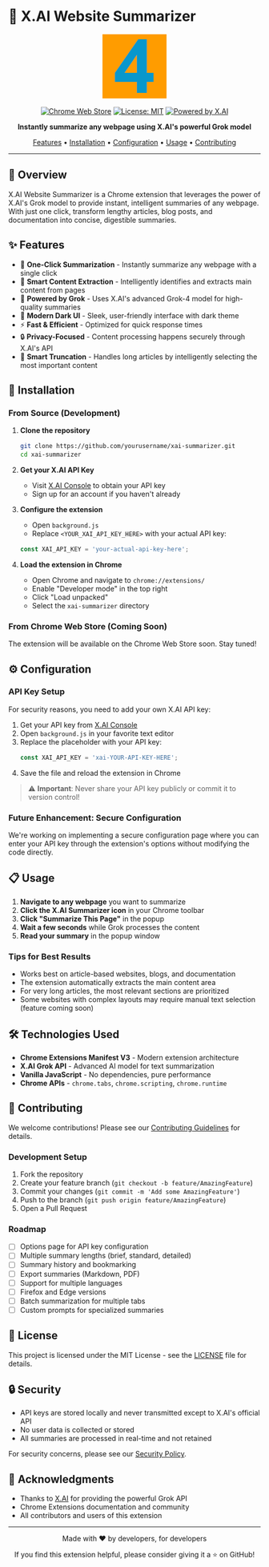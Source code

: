 # 🤖 X.AI Website Summarizer

<div align="center">
  <img src="icon.png" alt="X.AI Summarizer Logo" width="128" height="128">
  
  [![Chrome Web Store](https://img.shields.io/badge/Chrome%20Web%20Store-Coming%20Soon-blue?style=flat-square&logo=google-chrome)](https://chrome.google.com/webstore)
  [![License: MIT](https://img.shields.io/badge/License-MIT-yellow.svg?style=flat-square)](https://opensource.org/licenses/MIT)
  [![Powered by X.AI](https://img.shields.io/badge/Powered%20by-X.AI%20Grok-25aae1?style=flat-square)](https://x.ai/)
  
  **Instantly summarize any webpage using X.AI's powerful Grok model**
  
  [Features](#-features) • [Installation](#-installation) • [Configuration](#-configuration) • [Usage](#-usage) • [Contributing](#-contributing)
</div>

---

## 📖 Overview

X.AI Website Summarizer is a Chrome extension that leverages the power of X.AI's Grok model to provide instant, intelligent summaries of any webpage. With just one click, transform lengthy articles, blog posts, and documentation into concise, digestible summaries.

## ✨ Features

- 🚀 **One-Click Summarization** - Instantly summarize any webpage with a single click
- 🎯 **Smart Content Extraction** - Intelligently identifies and extracts main content from pages
- 🤖 **Powered by Grok** - Uses X.AI's advanced Grok-4 model for high-quality summaries
- 🎨 **Modern Dark UI** - Sleek, user-friendly interface with dark theme
- ⚡ **Fast & Efficient** - Optimized for quick response times
- 🔒 **Privacy-Focused** - Content processing happens securely through X.AI's API
- 📏 **Smart Truncation** - Handles long articles by intelligently selecting the most important content

## 🚀 Installation

### From Source (Development)

1. **Clone the repository**
   ```bash
   git clone https://github.com/yourusername/xai-summarizer.git
   cd xai-summarizer
   ```

2. **Get your X.AI API Key**
   - Visit [X.AI Console](https://console.x.ai/) to obtain your API key
   - Sign up for an account if you haven't already

3. **Configure the extension**
   - Open `background.js`
   - Replace `<YOUR_XAI_API_KEY_HERE>` with your actual API key:
   ```javascript
   const XAI_API_KEY = 'your-actual-api-key-here';
   ```

4. **Load the extension in Chrome**
   - Open Chrome and navigate to `chrome://extensions/`
   - Enable "Developer mode" in the top right
   - Click "Load unpacked"
   - Select the `xai-summarizer` directory

### From Chrome Web Store (Coming Soon)

The extension will be available on the Chrome Web Store soon. Stay tuned!

## ⚙️ Configuration

### API Key Setup

For security reasons, you need to add your own X.AI API key:

1. Get your API key from [X.AI Console](https://console.x.ai/)
2. Open `background.js` in your favorite text editor
3. Replace the placeholder with your API key:
   ```javascript
   const XAI_API_KEY = 'xai-YOUR-API-KEY-HERE';
   ```
4. Save the file and reload the extension in Chrome

> ⚠️ **Important**: Never share your API key publicly or commit it to version control!

### Future Enhancement: Secure Configuration

We're working on implementing a secure configuration page where you can enter your API key through the extension's options without modifying the code directly.

## 📋 Usage

1. **Navigate to any webpage** you want to summarize
2. **Click the X.AI Summarizer icon** in your Chrome toolbar
3. **Click "Summarize This Page"** in the popup
4. **Wait a few seconds** while Grok processes the content
5. **Read your summary** in the popup window

### Tips for Best Results

- Works best on article-based websites, blogs, and documentation
- The extension automatically extracts the main content area
- For very long articles, the most relevant sections are prioritized
- Some websites with complex layouts may require manual text selection (feature coming soon)

## 🛠️ Technologies Used

- **Chrome Extensions Manifest V3** - Modern extension architecture
- **X.AI Grok API** - Advanced AI model for text summarization
- **Vanilla JavaScript** - No dependencies, pure performance
- **Chrome APIs** - `chrome.tabs`, `chrome.scripting`, `chrome.runtime`

## 🤝 Contributing

We welcome contributions! Please see our [Contributing Guidelines](CONTRIBUTING.md) for details.

### Development Setup

1. Fork the repository
2. Create your feature branch (`git checkout -b feature/AmazingFeature`)
3. Commit your changes (`git commit -m 'Add some AmazingFeature'`)
4. Push to the branch (`git push origin feature/AmazingFeature`)
5. Open a Pull Request

### Roadmap

- [ ] Options page for API key configuration
- [ ] Multiple summary lengths (brief, standard, detailed)
- [ ] Summary history and bookmarking
- [ ] Export summaries (Markdown, PDF)
- [ ] Support for multiple languages
- [ ] Firefox and Edge versions
- [ ] Batch summarization for multiple tabs
- [ ] Custom prompts for specialized summaries

## 📝 License

This project is licensed under the MIT License - see the [LICENSE](LICENSE) file for details.

## 🔒 Security

- API keys are stored locally and never transmitted except to X.AI's official API
- No user data is collected or stored
- All summaries are processed in real-time and not retained

For security concerns, please see our [Security Policy](SECURITY.md).

## 🙏 Acknowledgments

- Thanks to [X.AI](https://x.ai/) for providing the powerful Grok API
- Chrome Extensions documentation and community
- All contributors and users of this extension

---

<div align="center">
  Made with ❤️ by developers, for developers
  
  If you find this extension helpful, please consider giving it a ⭐ on GitHub!
</div>
